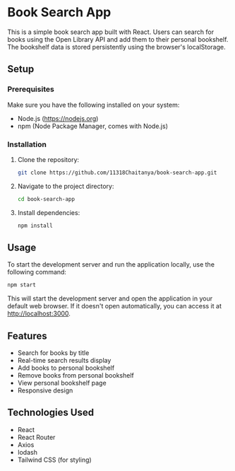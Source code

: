 # Book Search App

This is a simple book search app built with React. Users can search for books using the Open Library API and add them to their personal bookshelf. The bookshelf data is stored persistently using the browser's localStorage.

## Setup

### Prerequisites

Make sure you have the following installed on your system:

- Node.js (https://nodejs.org)
- npm (Node Package Manager, comes with Node.js)

### Installation

1. Clone the repository:

   ```bash
   git clone https://github.com/11318Chaitanya/book-search-app.git
   ```

2. Navigate to the project directory:

   ```bash
   cd book-search-app
   ```

3. Install dependencies:

   ```bash
   npm install
   ```

## Usage

To start the development server and run the application locally, use the following command:

```bash
npm start
```

This will start the development server and open the application in your default web browser. If it doesn't open automatically, you can access it at [http://localhost:3000](http://localhost:3000).

## Features

- Search for books by title
- Real-time search results display
- Add books to personal bookshelf
- Remove books from personal bookshelf
- View personal bookshelf page
- Responsive design

## Technologies Used

- React
- React Router
- Axios
- lodash
- Tailwind CSS (for styling)
